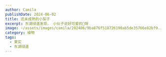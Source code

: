 ```yaml
---
author: Camila
publishDate: 2024-06-02
title: 还未成熟的小梨子
excerpt: 东湖绿道发现， 小伙子说好可爱的🍐呀
image: ~/assets/images/camila/202406/9ba876f518726190ab5de35766e82bf9.JPG
category: 植物
tags:
  - 果实
  - 东湖绿道
---
```

